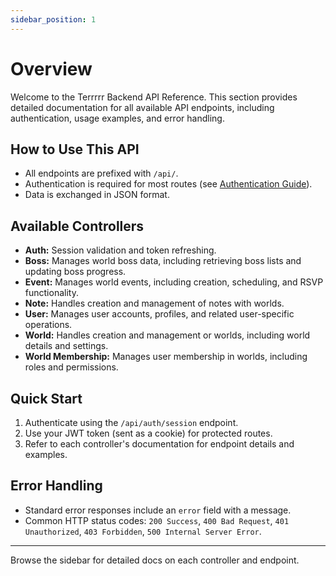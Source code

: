 ```yaml
---
sidebar_position: 1
---
```


# Overview

Welcome to the Terrrrr Backend API Reference.
This section provides detailed documentation for all available API endpoints, including authentication, usage examples, and error handling.

## How to Use This API

- All endpoints are prefixed with `/api/`.
- Authentication is required for most routes (see [Authentication Guide](../category/middleware)).
- Data is exchanged in JSON format.

## Available Controllers

- **Auth:** Session validation and token refreshing.
- **Boss:** Manages world boss data, including retrieving boss lists and updating boss progress.
- **Event:** Manages world events, including creation, scheduling, and RSVP functionality.
- **Note:** Handles creation and management of notes with worlds.
- **User:** Manages user accounts, profiles, and related user-specific operations.
- **World:** Handles creation and management or worlds, including world details and settings.
- **World Membership:** Manages user membership in worlds, including roles and permissions.

## Quick Start

1. Authenticate using the `/api/auth/session` endpoint.
2. Use your JWT token (sent as a cookie) for protected routes.
3. Refer to each controller's documentation for endpoint details and examples.

## Error Handling

- Standard error responses include an `error` field with a message.
- Common HTTP status codes: `200 Success`, `400 Bad Request`, `401 Unauthorized`, `403 Forbidden`, `500 Internal Server Error`.

---

Browse the sidebar for detailed docs on each controller and endpoint.
